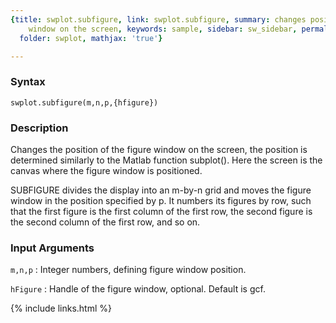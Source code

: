 ```yaml
---
{title: swplot.subfigure, link: swplot.subfigure, summary: changes position of figure
    window on the screen, keywords: sample, sidebar: sw_sidebar, permalink: swplot_subfigure,
  folder: swplot, mathjax: 'true'}

---
```


### Syntax

`swplot.subfigure(m,n,p,{hfigure})`

### Description

Changes the position of the figure window on the screen, the position is
determined similarly to the Matlab function subplot(). Here the screen is
the canvas where the figure window is positioned.
 
SUBFIGURE divides the display into an m-by-n grid and moves the figure
window in the position specified by p. It numbers its figures by row,
such that the first figure is the first column of the first row, the
second figure is the second column of the first row, and so on.
 

### Input Arguments

`m,n,p`
: Integer numbers, defining figure window position.

`hFigure`
: Handle of the figure window, optional. Default is gcf.

{% include links.html %}

